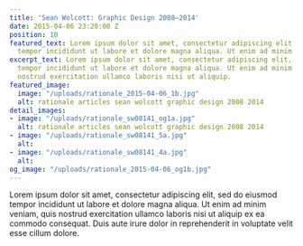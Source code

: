 ```yaml
---
title: 'Sean Wolcott: Graphic Design 2008–2014'
date: 2015-04-06 23:20:00 Z
position: 10
featured_text: Lorem ipsum dolor sit amet, consectetur adipiscing elit, sed do eiusmod
  tempor incididunt ut labore et dolore magna aliqua. Ut enim ad minim veniam.
excerpt_text: Lorem ipsum dolor sit amet, consectetur adipiscing elit, sed do eiusmod
  tempor incididunt ut labore et dolore magna aliqua. Ut enim ad minim veniam, quis
  nostrud exercitation ullamco laboris nisi ut aliquip.
featured_image:
  image: "/uploads/rationale_2015-04-06_1b.jpg"
  alt: rationale articles sean wolcott graphic design 2008 2014
detail_images:
- image: "/uploads/rationale_sw08141_og1a.jpg"
  alt: rationale articles sean wolcott graphic design 2008 2014
- image: "/uploads/rationale_sw08141_5a.jpg"
  alt: 
- image: "/uploads/rationale_sw08141_4a.jpg"
  alt: 
og_image: "/uploads/rationale_2015-04-06_og1b.jpg"
---
```


Lorem ipsum dolor sit amet, consectetur adipiscing elit, sed do eiusmod tempor incididunt ut labore et dolore magna aliqua. Ut enim ad minim veniam, quis nostrud exercitation ullamco laboris nisi ut aliquip ex ea commodo consequat. Duis aute irure dolor in reprehenderit in voluptate velit esse cillum dolore.
